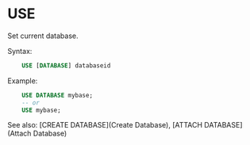 # USE

Set current database.

Syntax:
```sql
    USE [DATABASE] databaseid
```

Example:
```sql
    USE DATABASE mybase;
    -- or
    USE mybase;
```

See also: [CREATE DATABASE](Create Database), [ATTACH DATABASE](Attach Database)
